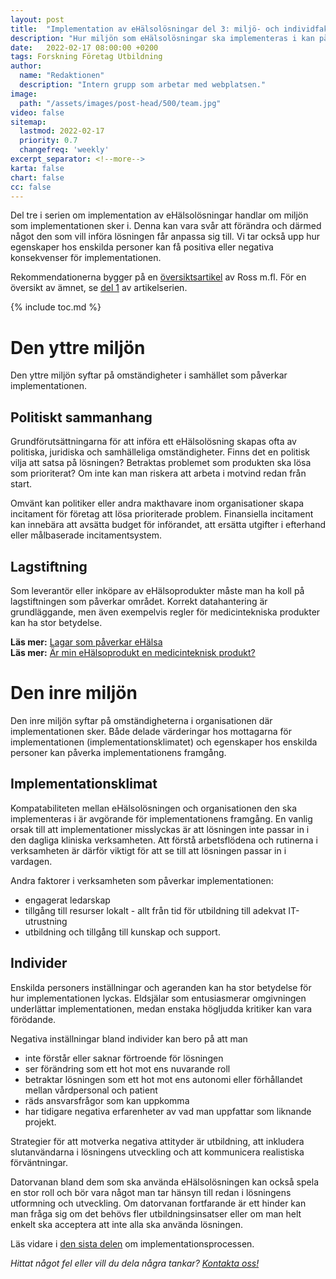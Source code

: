 ```yaml
---
layout: post
title:  "Implementation av eHälsolösningar del 3: miljö- och individfaktorer"
description: "Hur miljön som eHälsolösningar ska implementeras i kan påverka implementationens framgång"
date:   2022-02-17 08:00:00 +0200
tags: Forskning Företag Utbildning 
author:
  name: "Redaktionen"
  description: "Intern grupp som arbetar med webplatsen."
image:
  path: "/assets/images/post-head/500/team.jpg"
video: false
sitemap:
  lastmod: 2022-02-17
  priority: 0.7
  changefreq: 'weekly'
excerpt_separator: <!--more-->
karta: false
chart: false
cc: false
---
```


Del tre i serien om implementation av eHälsolösningar handlar om miljön som implementationen sker i. Denna kan vara svår att förändra och därmed något den som vill införa lösningen får anpassa sig till. Vi tar också upp hur egenskaper hos enskilda personer kan få positiva eller negativa konsekvenser för implementationen.

Rekommendationerna bygger på en [översiktsartikel](https://implementationscience.biomedcentral.com/articles/10.1186/s13012-016-0510-7) av Ross m.fl. För en översikt av ämnet, se [del 1](/2022/01/20/implementation-del-1.html) av artikelserien.


<!--more-->

{% include toc.md %}

# Den yttre miljön
Den yttre miljön syftar på omständigheter i samhället som påverkar implementationen.

## Politiskt sammanhang
Grundförutsättningarna för att införa ett eHälsolösning skapas ofta av politiska, juridiska och samhälleliga omständigheter. Finns det en politisk vilja att satsa på lösningen? Betraktas problemet som produkten ska lösa som prioriterat? Om inte kan man riskera att arbeta i motvind redan från start.

Omvänt kan politiker eller andra makthavare inom organisationer skapa incitament för företag att lösa prioriterade problem. Finansiella incitament kan innebära att avsätta budget för införandet, att ersätta utgifter i efterhand eller målbaserade incitamentsystem.

## Lagstiftning
Som leverantör eller inköpare av eHälsoprodukter måste man ha koll på lagstiftningen som påverkar området. Korrekt datahantering är grundläggande, men även exempelvis regler för medicintekniska produkter kan ha stor betydelse.

**Läs mer:** [Lagar som påverkar eHälsa](/2021/07/29/lagar.html)\
**Läs mer:** [Är min eHälsoprodukt en medicinteknisk produkt?](/2021/08/20/medicinteknik.html)

# Den inre miljön
Den inre miljön syftar på omständigheterna i organisationen där implementationen sker. Både delade värderingar hos mottagarna för implementationen (implementationsklimatet) och egenskaper hos enskilda personer kan påverka implementationens framgång.

## Implementationsklimat
Kompatabiliteten mellan eHälsolösningen och organisationen den ska implementeras i är avgörande för implementationens framgång. En vanlig orsak till att implementationer misslyckas är att lösningen inte passar in i den dagliga kliniska verksamheten. Att förstå arbetsflödena och rutinerna i verksamheten är därför viktigt för att se till att lösningen passar in i vardagen.

Andra faktorer i verksamheten som påverkar implementationen:

* engagerat ledarskap
* tillgång till resurser lokalt - allt från tid för utbildning till adekvat IT-utrustning
* utbildning och tillgång till kunskap och support.

## Individer
Enskilda personers inställningar och ageranden kan ha stor betydelse för hur implementationen lyckas. Eldsjälar som entusiasmerar omgivningen underlättar implementationen, medan enstaka högljudda kritiker kan vara förödande.

Negativa inställningar bland individer kan bero på att man

* inte förstår eller saknar förtroende för lösningen
* ser förändring som ett hot mot ens nuvarande roll
* betraktar lösningen som ett hot mot ens autonomi eller förhållandet mellan vårdpersonal och patient
* räds ansvarsfrågor som kan uppkomma
* har tidigare negativa erfarenheter av vad man uppfattar som liknande projekt.

Strategier för att motverka negativa attityder är utbildning, att inkludera slutanvändarna i lösningens utveckling och att kommunicera realistiska förväntningar.

Datorvanan bland dem som ska använda eHälsolösningen kan också spela en stor roll och bör vara något man tar hänsyn till redan i lösningens utformning och utveckling. Om datorvanan fortfarande är ett hinder kan man fråga sig om det behövs fler utbildningsinsatser eller om man helt enkelt ska acceptera att inte alla ska använda lösningen.

Läs vidare i [den sista delen](/2022/03/03/implementation-del-4.html) om implementationsprocessen.

_Hittat något fel eller vill du dela några tankar? [Kontakta oss!](/index.html#form-message)_
